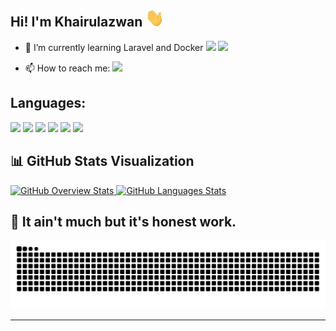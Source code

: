 
<!-- [![Header](https://raw.githubusercontent.com/khairulazwan/khairulazwan/main/readme_header.png "Header")]() -->

## Hi! I'm Khairulazwan <img src="https://raw.githubusercontent.com/mfirdausj/mfirdausj/main/assets/wave.gif" width="30px">

- 🌱 I’m currently learning Laravel and Docker 
<code><img src="https://img.shields.io/badge/Laravel-FF0000?style=for-the-badge&logo=laravel&logoColor=white"></code>
<code><img src="https://img.shields.io/badge/Docker-0000A0?style=for-the-badge&logo=docker&logoColor=white"></code>


- 📫 How to reach me: <code><a href="https://www.linkedin.com/in/mohd-khairulazwan-sulaiman/" target="_blank"><img src="https://img.shields.io/badge/LinkedIn-0077B5?style=for-the-badge&logo=linkedin&logoColor=white"></a></code>

## Languages:
<code><img src="https://img.shields.io/badge/JavaScript-323330?style=for-the-badge&logo=javascript&logoColor=F7DF1E"></code>
<code><img src="https://img.shields.io/badge/Node.js-43853D?style=for-the-badge&logo=node.js&logoColor=white"></code>
<code><img src="https://img.shields.io/badge/C%2B%2B-00599C?style=for-the-badge&logo=c%2B%2B&logoColor=white"></code>
<code><img src="https://img.shields.io/badge/Java-ED8B00?style=for-the-badge&logo=java&logoColor=white"></code>
<code><img src="https://img.shields.io/badge/PHP-777BB4?style=for-the-badge&logo=php&logoColor=white"></code>
<code><img src="https://img.shields.io/badge/Laravel-FF0000?style=for-the-badge&logo=laravel&logoColor=white"></code>


## 📊 GitHub Stats Visualization

<a href="https://github.com/Khairulazwan/github-stats">
  <img src="https://github.com/Khairulazwan/github-stats/blob/master/generated/overview.svg" alt="GitHub Overview Stats">
  <img src="https://github.com/Khairulazwan/github-stats/blob/master/generated/languages.svg" alt="GitHub Languages Stats">
</a>

## 🐍 It ain't much but it's honest work.

<div align="center">
  <picture>
    <source media="(prefers-color-scheme: dark)" srcset="https://raw.githubusercontent.com/Khairulazwan/Khairulazwan/output/github-contribution-grid-snake-dark.svg" />
    <source media="(prefers-color-scheme: light)" srcset="https://raw.githubusercontent.com/Khairulazwan/Khairulazwan/output/github-contribution-grid-snake.svg" />
    <img alt="github-snake" src="https://raw.githubusercontent.com/Khairulazwan/Khairulazwan/output/github-contribution-grid-snake.svg" />
  </picture>
</div>

<hr>
<!---
Khairulazwan/Khairulazwan is a ✨ special ✨ repository because its `README.md` (this file) appears on your GitHub profile.
You can click the Preview link to take a look at your changes.
--->
